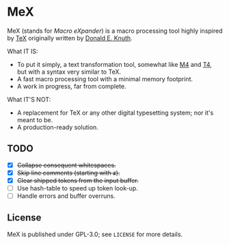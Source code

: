 # MeX

MeX (stands for _Macro eXpander_) is a macro processing tool highly inspired by [TeX](https://en.wikipedia.org/wiki/TeX) originally written by [Donald E. Knuth](https://en.wikipedia.org/wiki/Donald_Knuth).

What IT IS:

- To put it simply, a text transformation tool, somewhat like [M4](https://en.wikipedia.org/wiki/M4_(computer_language)) and [T4](https://en.wikipedia.org/wiki/Text_Template_Transformation_Toolkit), but with a syntax very similar to TeX.
- A fast macro processing tool with a minimal memory footprint.
- A work in progress, far from complete.

What IT'S NOT:

- A replacement for TeX or any other digital typesetting system; nor it's meant to be.
- A production-ready solution.

## TODO

- [x] ~~Collapse consequent whitespaces.~~
- [x] ~~Skip line comments (starting with `#`).~~
- [x] ~~Clear shipped tokens from the input buffer.~~
- [ ] Use hash-table to speed up token look-up.
- [ ] Handle errors and buffer overruns.

## License

MeX is published under GPL-3.0; see `LICENSE` for more details.
